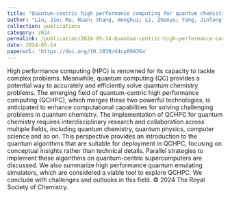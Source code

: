 ```yaml
---
title: "Quantum-centric high performance computing for quantum chemistry"
author: "Liu, Jie; Ma, Huan; Shang, Honghui; Li, Zhenyu; Yang, Jinlong"
collection: publications
category: 2024
permalink: /publication/2024-05-14-Quantum-centric-high-performance-computing-for-quantum-chemistry
date: 2024-05-14
paperurl: 'https://doi.org/10.1039/d4cp00436a'
---
```


High performance computing (HPC) is renowned for its capacity to tackle complex problems. Meanwhile, quantum computing (QC) provides a potential way to accurately and efficiently solve quantum chemistry problems. The emerging field of quantum-centric high performance computing (QCHPC), which merges these two powerful technologies, is anticipated to enhance computational capabilities for solving challenging problems in quantum chemistry. The implementation of QCHPC for quantum chemistry requires interdisciplinary research and collaboration across multiple fields, including quantum chemistry, quantum physics, computer science and so on. This perspective provides an introduction to the quantum algorithms that are suitable for deployment in QCHPC, focusing on conceptual insights rather than technical details. Parallel strategies to implement these algorithms on quantum-centric supercomputers are discussed. We also summarize high performance quantum emulating simulators, which are considered a viable tool to explore QCHPC. We conclude with challenges and outlooks in this field. © 2024 The Royal Society of Chemistry.
